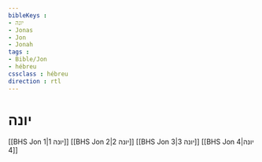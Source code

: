 ```yaml
---
bibleKeys : 
- יונה
- Jonas
- Jon
- Jonah
tags : 
- Bible/Jon
- hébreu
cssclass : hébreu
direction : rtl
---
```


# יונה

[[BHS Jon 1|יונה 1]]
[[BHS Jon 2|יונה 2]]
[[BHS Jon 3|יונה 3]]
[[BHS Jon 4|יונה 4]]
